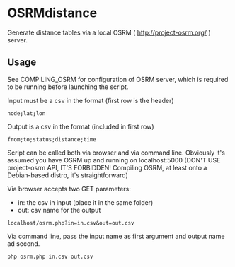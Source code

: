 OSRMdistance
============

Generate distance tables via a local OSRM ( http://project-osrm.org/ ) server.

Usage
-----

See COMPILING_OSRM for configuration of OSRM server, which is required to be running before launching the script.

Input must be a csv in the format (first row is the header)

```
node;lat;lon
```

Output is a csv in the format (included in first row)

```
from;to;status;distance;time
```

Script can be called both via browser and via command line. 
Obviously it's assumed you have OSRM up and running on localhost:5000 (DON'T USE project-osrm API, IT'S FORBIDDEN! Compiling OSRM, at least onto a Debian-based distro, it's straightforward)

Via browser accepts two GET parameters:
 * in: the csv in input (place it in the same folder)
 * out: csv name for the output
 
```
localhost/osrm.php?in=in.csv&out=out.csv
```

Via command line, pass the input name as first argument and output name ad second.

```
php osrm.php in.csv out.csv
```
